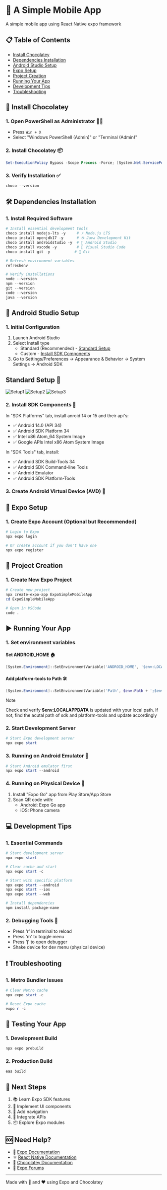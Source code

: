 # 📱 A Simple Mobile App

A simple mobile app using React Native expo framework

## 📋 Table of Contents

- [Install Chocolatey](#-install-chocolatey)
- [Dependencies Installation](#-dependencies-installation)
- [Android Studio Setup](#-android-studio-setup)
- [Expo Setup](#-expo-setup)
- [Project Creation](#-project-creation)
- [Running Your App](#-running-your-app)
- [Development Tips](#-development-tips)
- [Troubleshooting](#-troubleshooting)

## 🍫 Install Chocolatey

### 1. Open PowerShell as Administrator 👨‍💻

- Press `Win + X`
- Select "Windows PowerShell (Admin)" or "Terminal (Admin)"

### 2. Install Chocolatey 📦

```powershell
Set-ExecutionPolicy Bypass -Scope Process -Force; [System.Net.ServicePointManager]::SecurityProtocol = [System.Net.ServicePointManager]::SecurityProtocol -bor 3072; iex ((New-Object System.Net.WebClient).DownloadString('https://community.chocolatey.org/install.ps1'))
```

### 3. Verify Installation ✅

```powershell
choco --version
```

## 🛠 Dependencies Installation

### 1. Install Required Software

```powershell
# Install essential development tools
choco install nodejs-lts -y     # ⚡ Node.js LTS
choco install openjdk17 -y      # ☕ Java Development Kit
choco install androidstudio -y  # 🤖 Android Studio
choco install vscode -y         # 📝 Visual Studio Code
choco install git -y           # 🌿 Git

# Refresh environment variables
refreshenv

# Verify installations
node --version
npm --version
git --version
code --version
java --version
```

## 🤖 Android Studio Setup

### 1. Initial Configuration

1. Launch Android Studio
2. Select Install type
	- Standard (Recommended) - [Standard Setup](#standard-setup-)
	- Custom - [Install SDK Components](#2-install-sdk-components-)
3. Go to Settings/Preferences → Appearance & Behavior → System Settings → Android SDK

##  Standard Setup 📱
![Setup1](./assets/images/setup-1.png)
![Setup2](./assets/images/setup-2.png)
![Setup3](./assets/images/setup-3.png)

### 2. Install SDK Components 📱

In "SDK Platforms" tab, install anroid 14 or 15 and their api's:

- ✅ Android 14.0 (API 34)
- ✅ Android SDK Platform 34
- ✅ Intel x86 Atom_64 System Image
- ✅ Google APIs Intel x86 Atom System Image

In "SDK Tools" tab, install:

- ✅ Android SDK Build-Tools 34
- ✅ Android SDK Command-line Tools
- ✅ Android Emulator
- ✅ Android SDK Platform-Tools

### 3. Create Android Virtual Device (AVD) 📱

## 📱 Expo Setup

### 1. Create Expo Account (Optional but Recommended)

```powershell
# Login to Expo
npx expo login

# Or create account if you don't have one
npx expo register
```

## 🎯 Project Creation

### 1. Create New Expo Project

```powershell
# Create new project
npx create-expo-app ExpoSimpleMobileApp
cd ExpoSimpleMobileApp

# Open in VSCode
code .
```

## ▶️ Running Your App

### 1. Set environment variables

#### Set ANDROID_HOME 🏠

```powershell
[System.Environment]::SetEnvironmentVariable('ANDROID_HOME', '$env:LOCALAPPDATA\Android\Sdk', 'User')
```

#### Add platform-tools to Path 🛠

```powershell
[System.Environment]::SetEnvironmentVariable('Path', $env:Path + ';$env:LOCALAPPDATA\Android\Sdk\platform-tools', 'User')
```
> [!NOTE]  
> Check and verify **$env:LOCALAPPDATA** is updated with your local path. If not, find the acutal path of sdk and platform-tools and update accordingly

### 2. Start Development Server

```powershell
# Start Expo development server
npx expo start
```

### 3. Running on Android Emulator 📱

```powershell
# Start Android emulator first
npx expo start --android
```

### 4. Running on Physical Device 📱

1. Install "Expo Go" app from Play Store/App Store
2. Scan QR code with:
   - Android: Expo Go app
   - iOS: Phone camera

## 💻 Development Tips

### 1. Essential Commands

```powershell
# Start development server
npx expo start

# Clear cache and start
npx expo start -c

# Start with specific platform
npx expo start --android
npx expo start --ios
npx expo start --web

# Install dependencies
npm install package-name
```

### 2. Debugging Tools 🔧

- Press 'r' in terminal to reload
- Press 'm' to toggle menu
- Press 'j' to open debugger
- Shake device for dev menu (physical device)

## ❗ Troubleshooting

### 1. Metro Bundler Issues

```powershell
# Clear Metro cache
npx expo start -c

# Reset Expo cache
expo r -c
```

## 📱 Testing Your App

### 1. Development Build

```powershell
npx expo prebuild
```

### 2. Production Build

```powershell
eas build
```

## 🎯 Next Steps

1. 📚 Learn Expo SDK features
2. 🎨 Implement UI components
3. 📱 Add navigation
4. 🔌 Integrate APIs
5. 📦 Explore Expo modules

## 🆘 Need Help?

- 📱 [Expo Documentation](https://docs.expo.dev)
- ⚛️ [React Native Documentation](https://reactnative.dev)
- 🍫 [Chocolatey Documentation](https://docs.chocolatey.org)
- 💬 [Expo Forums](https://forums.expo.dev)

---

Made with 🍫 and ❤️ using Expo and Chocolatey
